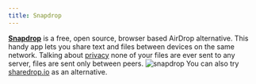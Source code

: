 ```yaml
---
title: Snapdrop
---
```


[**Snapdrop**](https://flowchart.fun/) is a free, open source, browser based AirDrop alternative. This handy app lets you share text and files between devices on the same network. Talking about [privacy](https://github.com/RobinLinus/snapdrop/blob/master/docs/faq.md#what-about-privacy-will-files-be-saved-on-third-party-servers) none of your files are ever sent to any server, files are sent only between peers.
![snapdrop](/snapdrop.png)
You can also try [sharedrop.io](https://www.sharedrop.io/) as an alternative.
